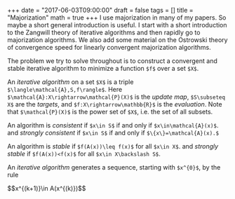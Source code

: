 +++
date = "2017-06-03T09:00:00"
draft = false
tags = []
title = "Majorization"
math = true
+++
I use majorization in many of my papers. So maybe a short general introduction is useful. 
I start with a short introduction to the Zangwill theory of iterative algorithms and
then rapidly go to majorization algorithms. We also add some material on the Ostrowski
theory of convergence speed for linearly convergent majorization algorithms.  
<!--more-->

The problem we try to solve throughout is to construct a convergent and stable iterative algorithm to minimize a function `$f$` over a set `$X$`. 

An *iterative algorithm* on a set `$X$` is a triple `$\langle\mathcal{A},S,f\rangle$`. Here `$\mathcal{A}:X\rightarrow\mathcal{P}(X)$` is the *update map*, `$S\subseteq X$` are the *targets*, and `$f:X\rightarrow\mathbb{R}$` is the *evaluation*. Note that `$\mathcal{P}(X)$` is the power set 
of `$X$`, i.e. the set of all subsets.

An algorithm is *consistent* if `$x\in S$` if and only if `$x\in\mathcal{A}(x)$`.
and *strongly consistent* if `$x\in S$` if and only if `$\{x\}=\mathcal{A}(x).$`

An algorithm is *stable* if `$f(A(x))\leq f(x)$` for all `$x\in X$`. 
and *strongly stable* if `$f(A(x))<f(x)$` for all `$x\in X\backslash S$`.

An *iterative algorithm* generates a sequence, starting with `$x^{0}$`, by the rule
<div>
$$x^{(k+1)}\in A(x^{(k)})$$
</div>


<script type="text/javascript"
  src="https://cdn.mathjax.org/mathjax/latest/MathJax.js?config=TeX-AMS-MML_HTMLorMML">
</script>
<script type="text/x-mathjax-config">
MathJax.Hub.Config({
  tex2jax: {
    inlineMath: [['$','$'], ['\\(','\\)']],
    displayMath: [['$$','$$'], ['\[','\]']],
    processEscapes: true,
    processEnvironments: true,
    skipTags: ['script', 'noscript', 'style', 'textarea', 'pre'],
    TeX: { equationNumbers: { autoNumber: "AMS" },
         extensions: ["AMSmath.js", "AMSsymbols.js"] }
  }
});
</script>
<script type="text/x-mathjax-config">
  MathJax.Hub.Queue(function() {
    var all = MathJax.Hub.getAllJax(), i;
    for(i = 0; i < all.length; i += 1) {
        all[i].SourceElement().parentNode.className += ' has-jax';
    }
});
</script>
